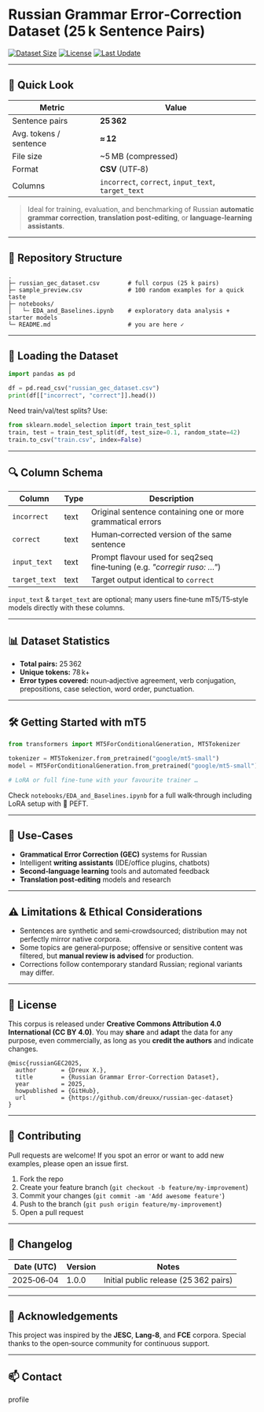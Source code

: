 # Russian Grammar Error‑Correction Dataset (25 k Sentence Pairs)

<!--
  One‑stop, open‑source corpus for building and benchmarking **Russian grammatical error‑correction (GEC)** models.
  25 362 aligned sentence pairs (incorrect → correct) • CSV • ready for fine‑tuning transformers (mT5, T5, GPT‑style) or seq2seq architectures.  
  Keywords: Russian grammar dataset, grammatical error correction, GEC corpus, NLP dataset, Russian language learning, LoRA fine‑tuning, machine translation, open data.
-->

[![Dataset Size](https://img.shields.io/badge/sentences-25k-blue?style=flat-square)](./russian_gec_dataset.csv)
[![License](https://img.shields.io/badge/license-CC%20BY%204.0-green?style=flat-square)](#license)
[![Last Update](https://img.shields.io/badge/date-June_2025-lightgrey?style=flat-square)](#changelog)

---

## 🚀 Quick Look

| Metric                 | Value                                               |
| ---------------------- | --------------------------------------------------- |
| Sentence pairs         | **25 362**                                          |
| Avg. tokens / sentence | **≈ 12**                                            |
| File size              | \~5 MB (compressed)                                 |
| Format                 | **CSV** (UTF‑8)                                     |
| Columns                | `incorrect`, `correct`, `input_text`, `target_text` |

> Ideal for training, evaluation, and benchmarking of Russian **automatic grammar correction**, **translation post‑editing**, or **language‑learning assistants**.

---

## 📂 Repository Structure

```
.
├─ russian_gec_dataset.csv        # full corpus (25 k pairs)
├─ sample_preview.csv             # 100 random examples for a quick taste
├─ notebooks/
│   └─ EDA_and_Baselines.ipynb    # exploratory data analysis + starter models
└─ README.md                      # you are here ✓
```

---

## 💾 Loading the Dataset

```python
import pandas as pd

df = pd.read_csv("russian_gec_dataset.csv")
print(df[["incorrect", "correct"]].head())
```

Need train/val/test splits? Use:

```python
from sklearn.model_selection import train_test_split
train, test = train_test_split(df, test_size=0.1, random_state=42)
train.to_csv("train.csv", index=False)
```

---

## 🔍 Column Schema

| Column        | Type | Description                                                             |
| ------------- | ---- | ----------------------------------------------------------------------- |
| `incorrect`   | text | Original sentence containing one or more grammatical errors             |
| `correct`     | text | Human‑corrected version of the same sentence                            |
| `input_text`  | text | Prompt flavour used for seq2seq fine‑tuning (e.g. *"corregir ruso: …"*) |
| `target_text` | text | Target output identical to `correct`                                    |

`input_text` & `target_text` are optional; many users fine‑tune mT5/T5‑style models directly with these columns.

---

## 📊 Dataset Statistics

* **Total pairs:** 25 362
* **Unique tokens:** 78 k+
* **Error types covered:** noun‑adjective agreement, verb conjugation, prepositions, case selection, word order, punctuation.

---

## 🛠 Getting Started with mT5

```python
from transformers import MT5ForConditionalGeneration, MT5Tokenizer

tokenizer = MT5Tokenizer.from_pretrained("google/mt5-small")
model = MT5ForConditionalGeneration.from_pretrained("google/mt5-small")

# LoRA or full fine‑tune with your favourite trainer …
```

Check `notebooks/EDA_and_Baselines.ipynb` for a full walk‑through including LoRA setup with 🤗 PEFT.

---

## 🎯 Use‑Cases

* **Grammatical Error Correction (GEC)** systems for Russian
* Intelligent **writing assistants** (IDE/office plugins, chatbots)
* **Second‑language learning** tools and automated feedback
* **Translation post‑editing** models and research

---

## ⚠️ Limitations & Ethical Considerations

* Sentences are synthetic and semi‑crowdsourced; distribution may not perfectly mirror native corpora.
* Some topics are general‑purpose; offensive or sensitive content was filtered, but **manual review is advised** for production.
* Corrections follow contemporary standard Russian; regional variants may differ.

---

## 📜 License

This corpus is released under **Creative Commons Attribution 4.0 International (CC BY 4.0)**.
You may **share** and **adapt** the data for any purpose, even commercially, as long as you **credit the authors** and indicate changes.

```
@misc{russianGEC2025,
  author       = {Dreux X.},
  title        = {Russian Grammar Error‑Correction Dataset},
  year         = 2025,
  howpublished = {GitHub},
  url          = {https://github.com/dreuxx/russian‑gec‑dataset}
}
```

---

## 🤝 Contributing

Pull requests are welcome! If you spot an error or want to add new examples, please open an issue first.

1. Fork the repo
2. Create your feature branch (`git checkout -b feature/my‑improvement`)
3. Commit your changes (`git commit -am 'Add awesome feature'`)
4. Push to the branch (`git push origin feature/my‑improvement`)
5. Open a pull request

---

## 📅 Changelog

| Date (UTC) | Version | Notes                                 |
| ---------- | ------- | ------------------------------------- |
| 2025‑06‑04 | 1.0.0   | Initial public release (25 362 pairs) |

---

## 🙏 Acknowledgements

This project was inspired by the **JESC**, **Lang‑8**, and **FCE** corpora. Special thanks to the open‑source community for continuous support.

---

## 📫 Contact
profile
